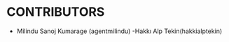 CONTRIBUTORS
============

 - Milindu Sanoj Kumarage (agentmilindu)
 -Hakkı Alp Tekin(hakkialptekin)
